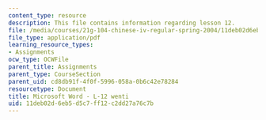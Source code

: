 ```yaml
---
content_type: resource
description: This file contains information regarding lesson 12.
file: /media/courses/21g-104-chinese-iv-regular-spring-2004/11deb02d6eb5d5c7ff12c2dd27a76c7b_MIT21G_104S04_L12_wenti.pdf
file_type: application/pdf
learning_resource_types:
- Assignments
ocw_type: OCWFile
parent_title: Assignments
parent_type: CourseSection
parent_uid: cd8db91f-4f0f-5996-058a-0b6c42e78284
resourcetype: Document
title: Microsoft Word - L-12 wenti
uid: 11deb02d-6eb5-d5c7-ff12-c2dd27a76c7b
---
```

